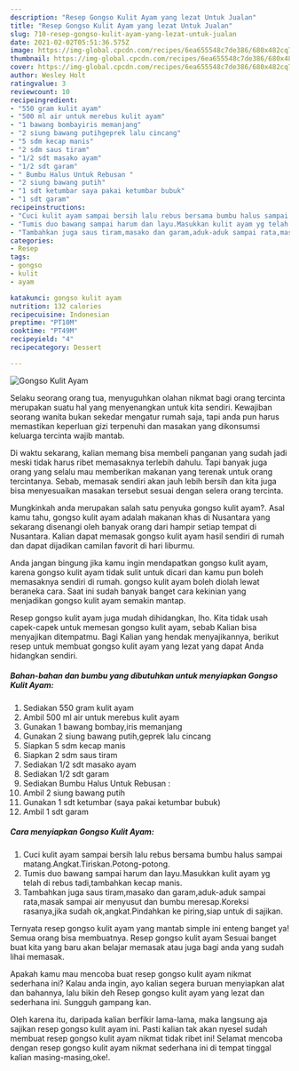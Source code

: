 ```yaml
---
description: "Resep Gongso Kulit Ayam yang lezat Untuk Jualan"
title: "Resep Gongso Kulit Ayam yang lezat Untuk Jualan"
slug: 710-resep-gongso-kulit-ayam-yang-lezat-untuk-jualan
date: 2021-02-02T05:51:36.575Z
image: https://img-global.cpcdn.com/recipes/6ea655548c7de386/680x482cq70/gongso-kulit-ayam-foto-resep-utama.jpg
thumbnail: https://img-global.cpcdn.com/recipes/6ea655548c7de386/680x482cq70/gongso-kulit-ayam-foto-resep-utama.jpg
cover: https://img-global.cpcdn.com/recipes/6ea655548c7de386/680x482cq70/gongso-kulit-ayam-foto-resep-utama.jpg
author: Wesley Holt
ratingvalue: 3
reviewcount: 10
recipeingredient:
- "550 gram kulit ayam"
- "500 ml air untuk merebus kulit ayam"
- "1 bawang bombayiris memanjang"
- "2 siung bawang putihgeprek lalu cincang"
- "5 sdm kecap manis"
- "2 sdm saus tiram"
- "1/2 sdt masako ayam"
- "1/2 sdt garam"
- " Bumbu Halus Untuk Rebusan "
- "2 siung bawang putih"
- "1 sdt ketumbar saya pakai ketumbar bubuk"
- "1 sdt garam"
recipeinstructions:
- "Cuci kulit ayam sampai bersih lalu rebus bersama bumbu halus sampai matang.Angkat.Tiriskan.Potong-potong."
- "Tumis duo bawang sampai harum dan layu.Masukkan kulit ayam yg telah di rebus tadi,tambahkan kecap manis."
- "Tambahkan juga saus tiram,masako dan garam,aduk-aduk sampai rata,masak sampai air menyusut dan bumbu meresap.Koreksi rasanya,jika sudah ok,angkat.Pindahkan ke piring,siap untuk di sajikan."
categories:
- Resep
tags:
- gongso
- kulit
- ayam

katakunci: gongso kulit ayam 
nutrition: 132 calories
recipecuisine: Indonesian
preptime: "PT10M"
cooktime: "PT49M"
recipeyield: "4"
recipecategory: Dessert

---
```



![Gongso Kulit Ayam](https://img-global.cpcdn.com/recipes/6ea655548c7de386/680x482cq70/gongso-kulit-ayam-foto-resep-utama.jpg)

Selaku seorang orang tua, menyuguhkan olahan nikmat bagi orang tercinta merupakan suatu hal yang menyenangkan untuk kita sendiri. Kewajiban seorang  wanita bukan sekedar mengatur rumah saja, tapi anda pun harus memastikan keperluan gizi terpenuhi dan masakan yang dikonsumsi keluarga tercinta wajib mantab.

Di waktu  sekarang, kalian memang bisa membeli panganan yang sudah jadi meski tidak harus ribet memasaknya terlebih dahulu. Tapi banyak juga orang yang selalu mau memberikan makanan yang terenak untuk orang tercintanya. Sebab, memasak sendiri akan jauh lebih bersih dan kita juga bisa menyesuaikan masakan tersebut sesuai dengan selera orang tercinta. 



Mungkinkah anda merupakan salah satu penyuka gongso kulit ayam?. Asal kamu tahu, gongso kulit ayam adalah makanan khas di Nusantara yang sekarang disenangi oleh banyak orang dari hampir setiap tempat di Nusantara. Kalian dapat memasak gongso kulit ayam hasil sendiri di rumah dan dapat dijadikan camilan favorit di hari liburmu.

Anda jangan bingung jika kamu ingin mendapatkan gongso kulit ayam, karena gongso kulit ayam tidak sulit untuk dicari dan kamu pun boleh memasaknya sendiri di rumah. gongso kulit ayam boleh diolah lewat beraneka cara. Saat ini sudah banyak banget cara kekinian yang menjadikan gongso kulit ayam semakin mantap.

Resep gongso kulit ayam juga mudah dihidangkan, lho. Kita tidak usah capek-capek untuk memesan gongso kulit ayam, sebab Kalian bisa menyajikan ditempatmu. Bagi Kalian yang hendak menyajikannya, berikut resep untuk membuat gongso kulit ayam yang lezat yang dapat Anda hidangkan sendiri.

<!--inarticleads1-->

##### Bahan-bahan dan bumbu yang dibutuhkan untuk menyiapkan Gongso Kulit Ayam:

1. Sediakan 550 gram kulit ayam
1. Ambil 500 ml air untuk merebus kulit ayam
1. Gunakan 1 bawang bombay,iris memanjang
1. Gunakan 2 siung bawang putih,geprek lalu cincang
1. Siapkan 5 sdm kecap manis
1. Siapkan 2 sdm saus tiram
1. Sediakan 1/2 sdt masako ayam
1. Sediakan 1/2 sdt garam
1. Sediakan  Bumbu Halus Untuk Rebusan :
1. Ambil 2 siung bawang putih
1. Gunakan 1 sdt ketumbar (saya pakai ketumbar bubuk)
1. Ambil 1 sdt garam




<!--inarticleads2-->

##### Cara menyiapkan Gongso Kulit Ayam:

1. Cuci kulit ayam sampai bersih lalu rebus bersama bumbu halus sampai matang.Angkat.Tiriskan.Potong-potong.
1. Tumis duo bawang sampai harum dan layu.Masukkan kulit ayam yg telah di rebus tadi,tambahkan kecap manis.
1. Tambahkan juga saus tiram,masako dan garam,aduk-aduk sampai rata,masak sampai air menyusut dan bumbu meresap.Koreksi rasanya,jika sudah ok,angkat.Pindahkan ke piring,siap untuk di sajikan.




Ternyata resep gongso kulit ayam yang mantab simple ini enteng banget ya! Semua orang bisa membuatnya. Resep gongso kulit ayam Sesuai banget buat kita yang baru akan belajar memasak atau juga bagi anda yang sudah lihai memasak.

Apakah kamu mau mencoba buat resep gongso kulit ayam nikmat sederhana ini? Kalau anda ingin, ayo kalian segera buruan menyiapkan alat dan bahannya, lalu bikin deh Resep gongso kulit ayam yang lezat dan sederhana ini. Sungguh gampang kan. 

Oleh karena itu, daripada kalian berfikir lama-lama, maka langsung aja sajikan resep gongso kulit ayam ini. Pasti kalian tak akan nyesel sudah membuat resep gongso kulit ayam nikmat tidak ribet ini! Selamat mencoba dengan resep gongso kulit ayam nikmat sederhana ini di tempat tinggal kalian masing-masing,oke!.

